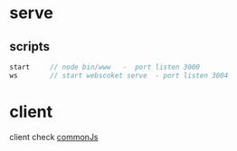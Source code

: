 # serve

## scripts
```js
start     // node bin/www   -  port listen 3000
ws        // start webscoket serve  - port listen 3004
```

# client
client check [commonJs](https://github.com/plusSy/commonJs/tree/master/serve)
